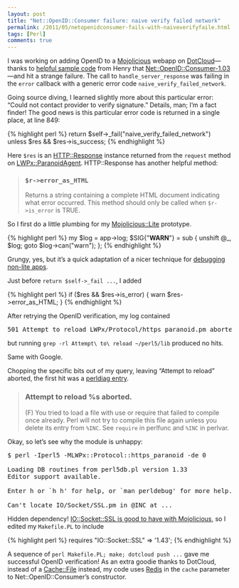 ```yaml
---
layout: post
title: "Net::OpenID::Consumer failure: naive verify failed network"
permalink: /2011/05/netopenidconsumer-fails-with-naiveverifyfaile.html
tags: [Perl]
comments: true
---
```

[Mojolicious]: http://mojolicious.org/
[DotCloud]: http://www.dotcloud.com/
[sample]: http://groups.google.com/group/mojolicious/msg/42c75d993f485753
[noidc]: http://search.cpan.org/~mart/Net-OpenID-Consumer-1.03/

I was working on adding OpenID to a [Mojolicious] webapp on
[DotCloud]—thanks to [helpful sample code][sample] from Henry that
[Net::OpenID::Consumer-1.03][noidc]—and hit a strange failure. The
call to `handle_server_response` was failing in the `error` callback
with a generic error code `naive_verify_failed_network`.

Going source diving, I learned slightly more about this particular
error: “Could not contact provider to verify signature.” Details, man;
I’m a fact finder! The good news is this particular error code is
returned in a single place, at line 849:

{% highlight perl %}
return $self->_fail("naive_verify_failed_network")
    unless $res && $res->is_success;
{% endhighlight %}

[HTTP::Response]: http://search.cpan.org/perldoc?HTTP::Response
[LWPx::ParanoidAgent]: http://search.cpan.org/perldoc?LWPx::ParanoidAgent

Here `$res` is an [HTTP::Response] instance returned from the
`request` method on [LWPx::ParanoidAgent]. HTTP::Response has another
helpful method:

> ### `$r->error_as_HTML`
>
> Returns a string containing a complete HTML document indicating
> what error occurred. This method should only be called when
> `$r->is_error` is TRUE.

[Mojolicious::Lite]: http://search.cpan.org/perldoc?Mojolicious::Lite

So I first do a little plumbing for my [Mojolicious::Lite] prototype.

{% highlight perl %}
my $log = app->log;
$SIG{"__WARN__"} = sub {
  unshift @_, $log;
  goto $log->can("warn");
};
{% endhighlight %}

[debug]: https://github.com/kraih/mojo/wiki/Debugging-for-non-lite-apps#STDERR_Redirection_to_an_Application&#39;s_Log

Grungy, yes, but it’s a quick adaptation of a nicer technique for
[debugging non-lite apps][debug].

Just before `return $self->_fail ...`, I added

{% highlight perl %}
if ($res && $res->is_error) {
    warn $res->error_as_HTML;
}
{% endhighlight %}

After retrying the OpenID verification, my log contained

<pre>501 Attempt to reload LWPx/Protocol/https_paranoid.pm aborted</pre>

but running `grep -rl Attempt\ to\ reload ~/perl5/lib` produced no hits.

Same with Google.

[perldiag entry]: http://search.cpan.org/~jesse/perl-5.14.0/pod/perldiag.pod#Attempt_to_reload_%s_aborted.

Chopping the specific bits out of my query, leaving “Attempt to reload”
aborted, the first hit was a [perldiag entry].

> ### Attempt to reload %s aborted.
>
> (F) You tried to load a file with use or require that failed to
> compile once already. Perl will not try to compile this file again
> unless you delete its entry from `%INC`. See `require` in perlfunc
> and `%INC` in perlvar.

Okay, so let’s see why the module is unhappy:

<pre>$ perl -Iperl5 -MLWPx::Protocol::https_paranoid -de 0

Loading DB routines from perl5db.pl version 1.33
Editor support available.

Enter h or `h h' for help, or `man perldebug' for more help.

Can't locate IO/Socket/SSL.pm in @INC at ...</pre>

[cookie]: http://toroid.org/ams/etc/mojolicious-session-cookies

Hidden dependency! [IO::Socket::SSL is good to have with
Mojolicious][cookie], so I edited my `Makefile.PL` to include

{% highlight perl %}
requires "IO::Socket::SSL" => '1.43';
{% endhighlight %}

[Cache::File]: http://search.cpan.org/perldoc?Cache::File
[Redis]: http://search.cpan.org/perldoc?Redis%C2%A0

A sequence of `perl Makefile.PL; make; dotcloud push ...` gave me
successful OpenID verification! As an extra goodie thanks to DotCloud,
instead of a [Cache::File] instead, my code uses [Redis] in the `cache`
parameter to Net::OpenID::Consumer’s constructor.

